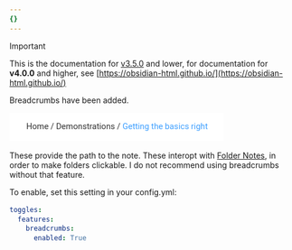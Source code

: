 ```yaml
---
{}
---
```

   
>[!important]   
> This is the documentation for [v3.5.0](../../Changelog/v3.5.0.md) and lower, for documentation for **v4.0.0** and higher, see [https://obsidian-html.github.io/](https://obsidian-html.github.io/)   
   
Breadcrumbs have been added.   
   
![](../../Resources/img/Pasted%20image%2020220909145416.png)   
   
These provide the path to the note. These interopt with [Folder Notes](../../Configurations/Features/Folder%20Notes.md), in order to make folders clickable. I do not recommend using breadcrumbs without that feature.   
   
To enable, set this setting in your config.yml:   
``` yaml
toggles:
  features:
    breadcrumbs:
      enabled: True
```

